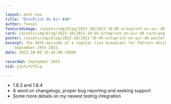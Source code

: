 ```yaml
---

layout: post-ooa
title: "OctoPrint On Air #48"
author: foosel
featuredimage: /assets/img/blog/2022-10/2022-10-05-octoprint-on-air-48-card.png
card: /assets/img/blog/2022-10/2022-10-05-octoprint-on-air-48-card.png
poster: /assets/img/blog/2022-10/2022-10-05-octoprint-on-air-48-poster.png
excerpt: The 48th episode of a regular live broadcast for Patrons which was recorded on 
    September 29th 2022.
date: 2022-10-05 15:45:00 +0200

recorded: September 29th
vid: y1uYcYvYILg 

---
```


- 1.8.3 and 1.8.4
- A word on changelogs, proper bug reporting and seeking support
- Some more details on my newest testrig integration
